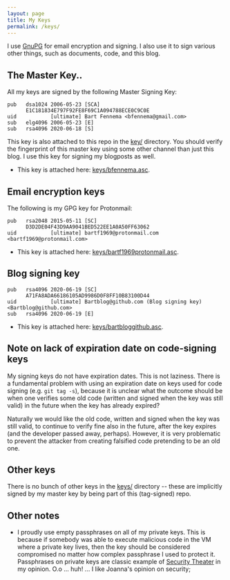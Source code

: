 ```yaml
---
layout: page
title: My Keys
permalink: /keys/
---
```


I use [GnuPG](https://gnupg.org/) for email encryption and signing. I also use
it to sign various other things, such as documents, code, and this blog.

## The Master Key..

All my keys are signed by the following Master Signing Key:

    pub   dsa1024 2006-05-23 [SCA]
          E1C181834E797F92FE8F69C1A094788ECE0C9C0E
    uid           [ultimate] Bart Fennema <bfennema@gmail.com>
    sub   elg4096 2006-05-23 [E]
    sub   rsa4096 2020-06-18 [S]

This key is also attached to this repo in the [key/](/keys/) directory. You
should verify the fingerprint of this master key using some other channel than
just this blog.
I use this key for signing my blogposts as well.

* This key is attached here: [keys/bfennema.asc](/keys/bfennema.asc).

## Email encryption keys

The following is my GPG key for Protonmail:

    pub   rsa2048 2015-05-11 [SC]
          D3D2DE04F43D9AA9041BED522EE1A0A50FF63062
    uid           [ultimate] bartf1969@protonmail.com <bartf1969@protonmail.com>

* This key is attached here: [keys/bartf1969protonmail.asc](/keys/bartf1969protonmail.asc).


## Blog signing key

    pub   rsa4096 2020-06-19 [SC]
          A71FA8ADA66186105AD9986D0F8FF10B83100D44
    uid           [ultimate] Bartblog@github.com (Blog signing key) <Bartblog@github.com>
    sub   rsa4096 2020-06-19 [E]

* This key is attached here: [keys/bartbloggithub.asc](/keys/bartbloggithub.asc).

## Note on lack of expiration date on code-signing keys

My signing keys do not have expiration dates. This is not laziness. There is a fundamental problem with using an expiration date on keys used for code signing (e.g. `git tag -s`), because it
is unclear what the outcome should be when one verifies some old code (written
and signed when the key was still valid) in the future when the key has already
expired?

Naturally we would like the old code, written and signed when the key was still
valid, to continue to verify fine also in the future, after the key expires
(and the developer passed away, perhaps).  However, it is very problematic to
prevent the attacker from creating falsified code pretending to be an old one.


## Other keys

There is no bunch of other keys in the
[keys/](https://github.com/)
directory -- these are implicitly signed by my master key by being part of this
(tag-signed) repo.


## Other notes

* I proudly use empty passphrases on all of my private keys. This is because if
somebody was able to execute malicious code in the VM where a private key
lives, then the key should be considered compromised no matter how complex
passphrase I used to protect it.  Passphrases on private keys are classic
example of [Security Theater](http://en.wikipedia.org/wiki/Security_theater) in
my opinion.  O.o ... huh! ... I like Joanna's opinion on security;


